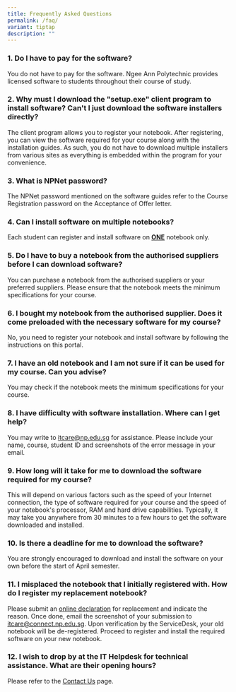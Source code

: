```yaml
---
title: Frequently Asked Questions
permalink: /faq/
variant: tiptap
description: ""
---
```

<h3><strong>1. Do I have to pay for the software?</strong></h3>
<p>You do not have to pay for the software. Ngee Ann Polytechnic provides
licensed software to students throughout their course of study.</p>
<p></p>
<h3><strong>2. Why must I download the "setup.exe" client program to install software? Can't I just download the software installers directly?</strong></h3>
<p>The client program allows you to register your notebook. After registering,
you can view the software required for your course along with the installation
guides. As such, you do not have to download multiple installers from various
sites as everything is embedded within the program for your convenience.</p>
<p></p>
<h3><strong>3. What is NPNet password?</strong></h3>
<p>The NPNet password mentioned on the software guides refer to the Course
Registration password on the Acceptance of Offer letter.</p>
<p></p>
<h3><strong>4. Can I install software on multiple notebooks?</strong></h3>
<p>Each student can register and install software on <strong><u>ONE</u></strong> notebook
only.</p>
<p></p>
<h3><strong>5. Do I have to buy a notebook from the authorised suppliers before I can download software?</strong></h3>
<p>You can purchase a notebook from the authorised suppliers or your preferred
suppliers. Please ensure that the notebook meets the minimum ​​​specifications
for your course.</p>
<p></p>
<h3><strong>6. I bought my notebook from the authorised supplier. Does it come preloaded with the necessary software for my course?</strong></h3>
<p>No, you need to register your notebook and install software by following
the instructions on this portal.</p>
<p></p>
<h3><strong>7. I have an old notebook and I am not sure if it can be used for my course. Can you advise?</strong></h3>
<p>You may check if the notebook meets the minimum specifications for your
course.</p>
<p></p>
<h3><strong>8. I have difficulty with software installation. Where can I get help?</strong></h3>
<p>You may write to <a href="mailto:itcare@np.edu.sg" rel="noopener noreferrer nofollow" target="_blank">itcare@np.edu.sg</a> for assistance. Please
include your name, course, student ID and screenshots of the error message
in your email.</p>
<p></p>
<h3><strong>9. How long will it take for me to download the software required for my course?</strong></h3>
<p>This will depend on various factors such as the speed of your Internet
connection, the type of software required for your course and the speed
of your notebook's processor, RAM and hard drive capabilities. Typically,
it may take you anywhere from 30 minutes to a few hours to get the software
downloaded and installed.</p>
<p></p>
<h3><strong>10. Is there a deadline for me to download the software?</strong></h3>
<p>You are strongly encouraged to download and install the software on your
own before the start of April semester.</p>
<p></p>
<h3><strong>11. I misplaced the notebook that I initially registered with. How do I register my replacement notebook?</strong></h3>
<p>Please submit an <a href="https://portal.np.edu.sg/Lists/notebook/AllItems.aspx" rel="noopener noreferrer nofollow" target="_blank">online declaration</a> for
replacement and indicate the reason. Once done, email the screenshot of
your submission to <a href="mailto:itcare@connect.np.edu.sg" rel="noopener noreferrer nofollow" target="_blank">itcare@connect.np.edu.sg</a>. Upon
verification by the ServiceDesk, your old notebook will be de-registered.
Proceed to register and install the required software on your new notebook.</p>
<p></p>
<h3><strong>12. I wish to drop by at the IT Helpdesk for technical assistance. What are their opening hours?</strong></h3>
<p>Please refer to the <a href="/contact-us" rel="noopener noreferrer nofollow" target="_blank">Contact Us</a> page.</p>
<p></p>